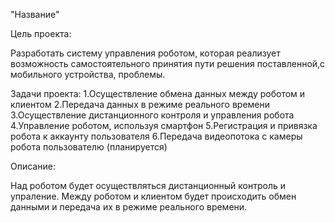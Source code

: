  "Название"

  Цель проекта:
  
 Разработать систему управления роботом, которая реализует возможность самостоятельного принятия пути решения поставленной,с мобильного устройства, проблемы.
 
  Задачи проекта:
  1.Осуществление обмена данных между роботом и клиентом
  2.Передача данных в режиме реального времени
  3.Осуществление дистанционного контроля и управления робота
  4.Управление роботом, используя смартфон
  5.Регистрация и привязка робота к аккаунту пользователя
  6.Передача видеопотока с камеры робота пользователю (планируется)

 
  Описание:

 Над роботом будет осуществляться дистанционный контроль и упраление. Между роботом и клиентом будет происходить обмен данными и передача их в режиме реального времени.
 
